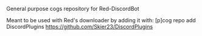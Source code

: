 General purpose cogs repository for Red-DiscordBot

Meant to be used with Red's downloader by adding it with:
[p]cog repo add DiscordPlugins https://github.com/Skier23/DiscordPlugins